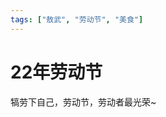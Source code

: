 ```yaml
---
tags: ["敖武", "劳动节", "美食"]
---
```


# 22年劳动节

犒劳下自己，劳动节，劳动者最光荣~

<ImgPlayer :imgs="[
    'https://z.wiki/images/20220502/4d23a8bd7be64133a8ee36b673709ad1.png',
    'https://z.wiki/images/20220503/936e5f71f29b42e38d0b5bc9a2bec35d.png',
    'https://z.wiki/images/20220503/e6eb17b26c01431388f4a58a93618580.png',
    'https://z.wiki/images/20220503/8476f77fb47448a8bfe151431ccc044d.png',
    'https://4.z.wiki/images/20220503/31b3eb689d6d4a9a84e7e9e028b264e1.png'
]" />